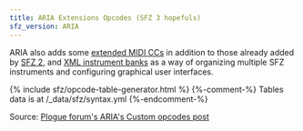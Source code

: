 ```yaml
---
title: ARIA Extensions Opcodes (SFZ 3 hopefuls)
sfz_version: ARIA
---
```

ARIA also adds some [extended MIDI CCs] in addition to those already added
by [SFZ 2], and [XML instrument banks] as a way of organizing multiple
SFZ instruments and configuring graphical user interfaces.

{% include sfz/opcode-table-generator.html %}
{%-comment-%} Tables data is at /_data/sfz/syntax.yml {%-endcomment-%}

Source: [Plogue forum's ARIA's Custom opcodes post]

[extended MIDI CCs]: /extensions/midi_ccs
[Plogue forum's ARIA's Custom opcodes post]: https://www.plogue.com/plgfrms/viewtopic.php?f=14&t=4389&sid=1499dd5d481dc9c02a51c57da3b11364
[SFZ 2]: /misc/sfz2
[XML instrument banks]: /extensions/aria/xml_instrument_bank
